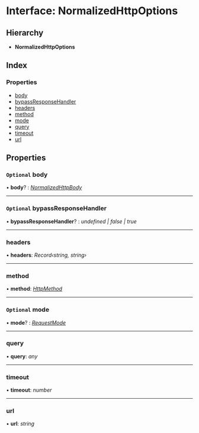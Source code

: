 # Interface: NormalizedHttpOptions

## Hierarchy

* **NormalizedHttpOptions**

## Index

### Properties

* [body](normalizedhttpoptions.md#optional-body)
* [bypassResponseHandler](normalizedhttpoptions.md#optional-bypassresponsehandler)
* [headers](normalizedhttpoptions.md#headers)
* [method](normalizedhttpoptions.md#method)
* [mode](normalizedhttpoptions.md#optional-mode)
* [query](normalizedhttpoptions.md#query)
* [timeout](normalizedhttpoptions.md#timeout)
* [url](normalizedhttpoptions.md#url)

## Properties

### `Optional` body

• **body**? : *[NormalizedHttpBody](../README.md#normalizedhttpbody)*

___

### `Optional` bypassResponseHandler

• **bypassResponseHandler**? : *undefined | false | true*

___

###  headers

• **headers**: *Record‹string, string›*

___

###  method

• **method**: *[HttpMethod](../enums/httpmethod.md)*

___

### `Optional` mode

• **mode**? : *[RequestMode](../README.md#requestmode)*

___

###  query

• **query**: *any*

___

###  timeout

• **timeout**: *number*

___

###  url

• **url**: *string*
